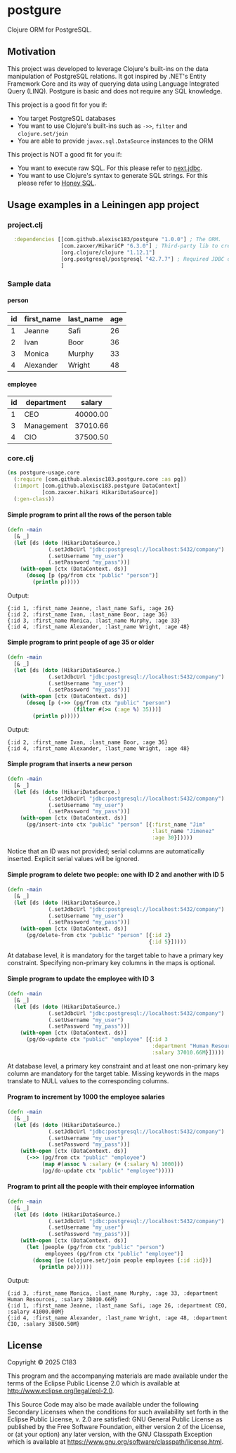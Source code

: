 # postgure

Clojure ORM for PostgreSQL.

## Motivation

This project was developed to leverage Clojure's built-ins on the data manipulation of PostgreSQL relations. It got inspired by .NET's Entity Framework Core and its way of querying data using Language Integrated Query (LINQ). Postgure is basic and does not require any SQL knowledge.

This project is a good fit for you if:
- You target PostgreSQL databases
- You want to use Clojure's built-ins such as `->>`, `filter` and `clojure.set/join`
- You are able to provide `javax.sql.DataSource` instances to the ORM

This project is NOT a good fit for you if:
- You want to execute raw SQL. For this please refer to [next.jdbc](https://github.com/seancorfield/next-jdbc).
- You want to use Clojure's syntax to generate SQL strings. For this please refer to [Honey SQL](https://github.com/seancorfield/honeysql).

## Usage examples in a Leiningen app project

### project.clj

```clj
  :dependencies [[com.github.alexisc183/postgure "1.0.0"] ; The ORM.
                 [com.zaxxer/HikariCP "6.3.0"] ; Third-party lib to create data sources.
                 [org.clojure/clojure "1.12.1"]
                 [org.postgresql/postgresql "42.7.7"] ; Required JDBC driver for the third-party lib.
                 ]
```

### Sample data

#### person

| id | first_name | last_name | age |
|----|------------|-----------|-----|
| 1  | Jeanne     | Safi      | 26  |
| 2  | Ivan       | Boor      | 36  |
| 3  | Monica     | Murphy    | 33  |
| 4  | Alexander  | Wright    | 48  |

#### employee

| id | department | salary   |
|----|------------|----------|
| 1  | CEO        | 40000.00 |
| 3  | Management | 37010.66 |
| 4  | CIO        | 37500.50 |

### core.clj

```clj
(ns postgure-usage.core
  (:require [com.github.alexisc183.postgure.core :as pg])
  (:import [com.github.alexisc183.postgure DataContext]
           [com.zaxxer.hikari HikariDataSource])
  (:gen-class))
```

#### Simple program to print all the rows of the person table

```clj
(defn -main
  [& _]
  (let [ds (doto (HikariDataSource.)
             (.setJdbcUrl "jdbc:postgresql://localhost:5432/company")
             (.setUsername "my_user")
             (.setPassword "my_pass"))]
    (with-open [ctx (DataContext. ds)]
      (doseq [p (pg/from ctx "public" "person")]
        (println p)))))
```

Output:

```
{:id 1, :first_name Jeanne, :last_name Safi, :age 26}
{:id 2, :first_name Ivan, :last_name Boor, :age 36}
{:id 3, :first_name Monica, :last_name Murphy, :age 33}
{:id 4, :first_name Alexander, :last_name Wright, :age 48}
```

#### Simple program to print people of age 35 or older

```clj
(defn -main
  [& _]
  (let [ds (doto (HikariDataSource.)
             (.setJdbcUrl "jdbc:postgresql://localhost:5432/company")
             (.setUsername "my_user")
             (.setPassword "my_pass"))]
    (with-open [ctx (DataContext. ds)]
      (doseq [p (->> (pg/from ctx "public" "person")
                     (filter #(>= (:age %) 35)))]
        (println p)))))
```

Output:

```
{:id 2, :first_name Ivan, :last_name Boor, :age 36}
{:id 4, :first_name Alexander, :last_name Wright, :age 48}
```

#### Simple program that inserts a new person

```clj
(defn -main
  [& _]
  (let [ds (doto (HikariDataSource.)
             (.setJdbcUrl "jdbc:postgresql://localhost:5432/company")
             (.setUsername "my_user")
             (.setPassword "my_pass"))]
    (with-open [ctx (DataContext. ds)]
      (pg/insert-into ctx "public" "person" [{:first_name "Jim"
                                              :last_name "Jimenez"
                                              :age 30}]))))
```

Notice that an ID was not provided; serial columns are automatically inserted. Explicit serial values will be ignored.

#### Simple program to delete two people: one with ID 2 and another with ID 5

```clj
(defn -main
  [& _]
  (let [ds (doto (HikariDataSource.)
             (.setJdbcUrl "jdbc:postgresql://localhost:5432/company")
             (.setUsername "my_user")
             (.setPassword "my_pass"))]
    (with-open [ctx (DataContext. ds)]
      (pg/delete-from ctx "public" "person" [{:id 2}
                                             {:id 5}]))))
```

At database level, it is mandatory for the target table to have a primary key constraint. Specifying non-primary key columns in the maps is optional.

#### Simple program to update the employee with ID 3

```clj
(defn -main
  [& _]
  (let [ds (doto (HikariDataSource.)
             (.setJdbcUrl "jdbc:postgresql://localhost:5432/company")
             (.setUsername "my_user")
             (.setPassword "my_pass"))]
    (with-open [ctx (DataContext. ds)]
      (pg/do-update ctx "public" "employee" [{:id 3
                                              :department "Human Resources"
                                              :salary 37010.66M}]))))
```

At database level, a primary key constraint and at least one non-primary key column are mandatory for the target table. Missing keywords in the maps translate to NULL values to the corresponding columns.

#### Program to increment by 1000 the employee salaries

```clj
(defn -main
  [& _]
  (let [ds (doto (HikariDataSource.)
             (.setJdbcUrl "jdbc:postgresql://localhost:5432/company")
             (.setUsername "my_user")
             (.setPassword "my_pass"))]
    (with-open [ctx (DataContext. ds)]
      (->> (pg/from ctx "public" "employee")
           (map #(assoc % :salary (+ (:salary %) 1000)))
           (pg/do-update ctx "public" "employee")))))
```

#### Program to print all the people with their employee information

```clj
(defn -main
  [& _]
  (let [ds (doto (HikariDataSource.)
             (.setJdbcUrl "jdbc:postgresql://localhost:5432/company")
             (.setUsername "my_user")
             (.setPassword "my_pass"))]
    (with-open [ctx (DataContext. ds)]
      (let [people (pg/from ctx "public" "person")
            employees (pg/from ctx "public" "employee")]
        (doseq [pe (clojure.set/join people employees {:id :id})]
          (println pe))))))
```

Output:

```
{:id 3, :first_name Monica, :last_name Murphy, :age 33, :department Human Resources, :salary 38010.66M}
{:id 1, :first_name Jeanne, :last_name Safi, :age 26, :department CEO, :salary 41000.00M}
{:id 4, :first_name Alexander, :last_name Wright, :age 48, :department CIO, :salary 38500.50M}
```

## License

Copyright © 2025 C183

This program and the accompanying materials are made available under the
terms of the Eclipse Public License 2.0 which is available at
http://www.eclipse.org/legal/epl-2.0.

This Source Code may also be made available under the following Secondary
Licenses when the conditions for such availability set forth in the Eclipse
Public License, v. 2.0 are satisfied: GNU General Public License as published by
the Free Software Foundation, either version 2 of the License, or (at your
option) any later version, with the GNU Classpath Exception which is available
at https://www.gnu.org/software/classpath/license.html.
